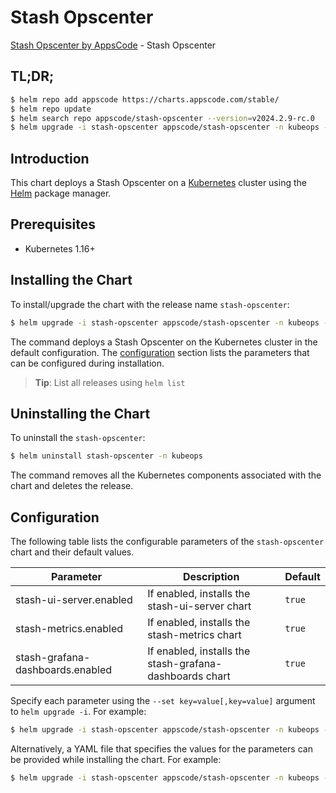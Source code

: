 # Stash Opscenter

[Stash Opscenter by AppsCode](https://github.com/stashed) - Stash Opscenter

## TL;DR;

```bash
$ helm repo add appscode https://charts.appscode.com/stable/
$ helm repo update
$ helm search repo appscode/stash-opscenter --version=v2024.2.9-rc.0
$ helm upgrade -i stash-opscenter appscode/stash-opscenter -n kubeops --create-namespace --version=v2024.2.9-rc.0
```

## Introduction

This chart deploys a Stash Opscenter on a [Kubernetes](http://kubernetes.io) cluster using the [Helm](https://helm.sh) package manager.

## Prerequisites

- Kubernetes 1.16+

## Installing the Chart

To install/upgrade the chart with the release name `stash-opscenter`:

```bash
$ helm upgrade -i stash-opscenter appscode/stash-opscenter -n kubeops --create-namespace --version=v2024.2.9-rc.0
```

The command deploys a Stash Opscenter on the Kubernetes cluster in the default configuration. The [configuration](#configuration) section lists the parameters that can be configured during installation.

> **Tip**: List all releases using `helm list`

## Uninstalling the Chart

To uninstall the `stash-opscenter`:

```bash
$ helm uninstall stash-opscenter -n kubeops
```

The command removes all the Kubernetes components associated with the chart and deletes the release.

## Configuration

The following table lists the configurable parameters of the `stash-opscenter` chart and their default values.

|            Parameter             |                       Description                       |      Default      |
|----------------------------------|---------------------------------------------------------|-------------------|
| stash-ui-server.enabled          | If enabled, installs the stash-ui-server chart          | <code>true</code> |
| stash-metrics.enabled            | If enabled, installs the stash-metrics chart            | <code>true</code> |
| stash-grafana-dashboards.enabled | If enabled, installs the stash-grafana-dashboards chart | <code>true</code> |


Specify each parameter using the `--set key=value[,key=value]` argument to `helm upgrade -i`. For example:

```bash
$ helm upgrade -i stash-opscenter appscode/stash-opscenter -n kubeops --create-namespace --version=v2024.2.9-rc.0 --set -- generate from values file --
```

Alternatively, a YAML file that specifies the values for the parameters can be provided while
installing the chart. For example:

```bash
$ helm upgrade -i stash-opscenter appscode/stash-opscenter -n kubeops --create-namespace --version=v2024.2.9-rc.0 --values values.yaml
```
